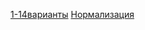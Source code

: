 [1-14варианты](https://disk.yandex.ru/i/8RI7aY6vknSWyQ)
[Нормализация](https://disk.yandex.ru/i/g_i1TFFM65shcA)

